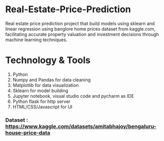 # Real-Estate-Price-Prediction
Real estate price prediction project  that build  models using sklearn and linear regression using banglore home prices dataset from kaggle.com, facilitating accurate property valuation and investment decisions through machine learning techniques.

# Technology & Tools
1. Python
2. Numpy and Pandas for data cleaning
3. Matplotlib for data visualization
4. Sklearn for model building
5. Jupyter notebook, visual studio code and pycharm as IDE
6. Python flask for http server
7. HTML/CSS/Javascript for UI

### Dataset : https://www.kaggle.com/datasets/amitabhajoy/bengaluru-house-price-data

